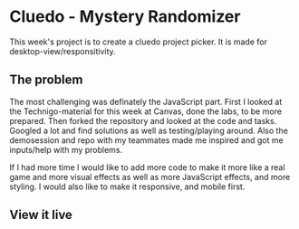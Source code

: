# Cluedo - Mystery Randomizer

This week's project is to create a cluedo project picker.
It is made for desktop-view/responsitivity.

## The problem
The most challenging was definately the JavaScript part. 
First I looked at the Technigo-material for this week at Canvas, done the labs, to be more prepared. Then forked the repository and looked at the code and tasks. Googled a lot and find solutions as well as testing/playing around. Also the demosession and repo with my teammates made me inspired and got me inputs/help with my problems.

 If I had more time I would like to add more code to make it more like a real game and more visual effects as well as more JavaScript effects, and more styling. I would also like to make it responsive, and mobile first.

## View it live


